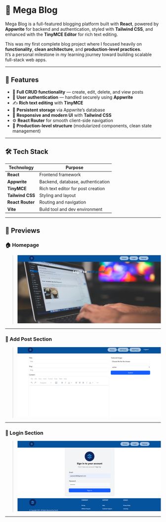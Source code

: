 # 📰 Mega Blog

Mega Blog is a full-featured blogging platform built with **React**, powered by **Appwrite** for backend and authentication, styled with **Tailwind CSS**, and enhanced with the **TinyMCE Editor** for rich text editing.

This was my first complete blog project where I focused heavily on **functionality**, **clean architecture**, and **production-level practices**.  
It’s a personal milestone in my learning journey toward building scalable full-stack web apps.

---

## 🚀 Features

- 🧠 **Full CRUD functionality** — create, edit, delete, and view posts  
- 🔐 **User authentication** — handled securely using **Appwrite**  
- ✍️ **Rich text editing** with **TinyMCE**  
- 💾 **Persistent storage** via Appwrite’s database  
- 💅 **Responsive and modern UI** with **Tailwind CSS**  
- ⚙️ **React Router** for smooth client-side navigation  
- 🧩 **Production-level structure** (modularized components, clean state management)

---

## 🛠️ Tech Stack

| Technology | Purpose |
|-------------|----------|
| **React** | Frontend framework |
| **Appwrite** | Backend, database, authentication |
| **TinyMCE** | Rich text editor for post creation |
| **Tailwind CSS** | Styling and layout |
| **React Router** | Routing and navigation |
| **Vite** | Build tool and dev environment |

---

## 📸 Previews

### 🏠 Homepage
> ![Homepage](https://github.com/usamam46-git/Mega-Blog/blob/main/Homepage1.png?raw=true)

---

### 📝 Add Post Section
> ![AddPosts](https://github.com/usamam46-git/Mega-Blog/blob/main/Addpost4.png?raw=true)

---

### 🔑 Login Section
> ![Login](https://github.com/usamam46-git/Mega-Blog/blob/main/Login2.png?raw=true)

---
